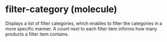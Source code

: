 # filter-category (molecule)

Displays a list of filter categories, which enables to filter the categories in a more specific manner. A count next to each filter item informs how many products a filter item contains.

